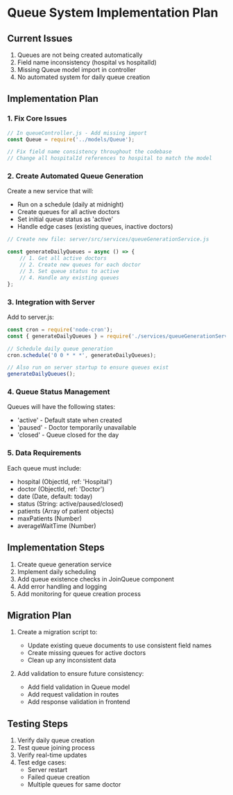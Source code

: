 # Queue System Implementation Plan

## Current Issues
1. Queues are not being created automatically
2. Field name inconsistency (hospital vs hospitalId)
3. Missing Queue model import in controller
4. No automated system for daily queue creation

## Implementation Plan

### 1. Fix Core Issues

```js
// In queueController.js - Add missing import
const Queue = require('../models/Queue');

// Fix field name consistency throughout the codebase
// Change all hospitalId references to hospital to match the model
```

### 2. Create Automated Queue Generation

Create a new service that will:
- Run on a schedule (daily at midnight)
- Create queues for all active doctors
- Set initial queue status as 'active'
- Handle edge cases (existing queues, inactive doctors)

```js
// Create new file: server/src/services/queueGenerationService.js

const generateDailyQueues = async () => {
    // 1. Get all active doctors
    // 2. Create new queues for each doctor
    // 3. Set queue status to active
    // 4. Handle any existing queues
};
```

### 3. Integration with Server

Add to server.js:
```js
const cron = require('node-cron');
const { generateDailyQueues } = require('./services/queueGenerationService');

// Schedule daily queue generation
cron.schedule('0 0 * * *', generateDailyQueues);

// Also run on server startup to ensure queues exist
generateDailyQueues();
```

### 4. Queue Status Management

Queues will have the following states:
- 'active' - Default state when created
- 'paused' - Doctor temporarily unavailable
- 'closed' - Queue closed for the day

### 5. Data Requirements

Each queue must include:
- hospital (ObjectId, ref: 'Hospital')
- doctor (ObjectId, ref: 'Doctor')
- date (Date, default: today)
- status (String: active/paused/closed)
- patients (Array of patient objects)
- maxPatients (Number)
- averageWaitTime (Number)

## Implementation Steps

1. Create queue generation service
2. Implement daily scheduling
3. Add queue existence checks in JoinQueue component
4. Add error handling and logging
5. Add monitoring for queue creation process

## Migration Plan

1. Create a migration script to:
   - Update existing queue documents to use consistent field names
   - Create missing queues for active doctors
   - Clean up any inconsistent data

2. Add validation to ensure future consistency:
   - Add field validation in Queue model
   - Add request validation in routes
   - Add response validation in frontend

## Testing Steps

1. Verify daily queue creation
2. Test queue joining process
3. Verify real-time updates
4. Test edge cases:
   - Server restart
   - Failed queue creation
   - Multiple queues for same doctor
